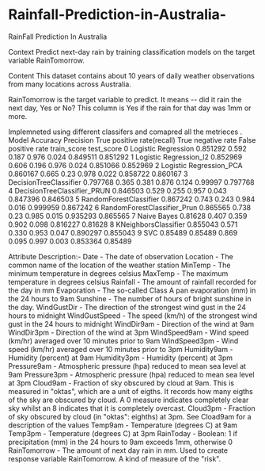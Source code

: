 # Rainfall-Prediction-in-Australia-
RainFall Prediction In Australia

Context
Predict next-day rain by training classification models on the target variable RainTomorrow.

Content
This dataset contains about 10 years of daily weather observations from many locations across Australia.

RainTomorrow is the target variable to predict. It means -- did it rain the next day, Yes or No? This column is Yes if the rain for that day was 1mm or more.

Implemneted using different classifers and comapred all the metrieces .
Model	Accuracy	Precision	True positive rate(recall)	True negative rate	False positive rate	train_score	test_score
0	Logistic Regression	0.851292	0.592	0.187	0.976	0.024	0.849511	0.851292
1	Logistic Regression_l2	0.852969	0.606	0.196	0.976	0.024	0.851066	0.852969
2	Logistic Regression_PCA	0.860167	0.665	0.23	0.978	0.022	0.858722	0.860167
3	DecisionTreeClassifier	0.797768	0.365	0.381	0.876	0.124	0.99997	0.797768
4	DecisionTreeClassifier_PRUN	0.846503	0.529	0.255	0.957	0.043	0.847396	0.846503
5	RandomForestClassifier	0.867242	0.743	0.243	0.984	0.016	0.999959	0.867242
6	RandomForestClassifier_Prun	0.865565	0.738	0.23	0.985	0.015	0.935293	0.865565
7	Naive Bayes	0.81628	0.407	0.359	0.902	0.098	0.816227	0.81628
8	KNeighborsClassifier	0.855043	0.571	0.330	0.953	0.047	0.890297	0.855043
9	SVC	0.85489	0.85489	0.869	0.095	0.997	0.003	0.853364	0.85489

Attribute Description:-
Date - The date of observation
Location - The common name of the location of the weather station
MinTemp - The minimum temperature in degrees celsius
MaxTemp - The maximum temperature in degrees celsius
Rainfall - The amount of rainfall recorded for the day in mm
Evaporation - The so-called Class A pan evaporation (mm) in the 24 hours to 9am
Sunshine - The number of hours of bright sunshine in the day.
WindGustDir - The direction of the strongest wind gust in the 24 hours to midnight
WindGustSpeed - The speed (km/h) of the strongest wind gust in the 24 hours to midnight
WindDir9am - Direction of the wind at 9am
WindDir3pm - Direction of the wind at 3pm
WindSpeed9am - Wind speed (km/hr) averaged over 10 minutes prior to 9am
WindSpeed3pm - Wind speed (km/hr) averaged over 10 minutes prior to 3pm
Humidity9am - Humidity (percent) at 9am
Humidity3pm - Humidity (percent) at 3pm
Pressure9am - Atmospheric pressure (hpa) reduced to mean sea level at 9am
Pressure3pm - Atmospheric pressure (hpa) reduced to mean sea level at 3pm
Cloud9am - Fraction of sky obscured by cloud at 9am. This is measured in "oktas", which are a unit of eigths. It records how many eigths of the sky are obscured by cloud. A 0 measure indicates completely clear sky whilst an 8 indicates that it is completely overcast.
Cloud3pm - Fraction of sky obscured by cloud (in "oktas": eighths) at 3pm. See Cload9am for a description of the values
Temp9am - Temperature (degrees C) at 9am
Temp3pm - Temperature (degrees C) at 3pm
RainToday - Boolean: 1 if precipitation (mm) in the 24 hours to 9am exceeds 1mm, otherwise 0
RainTomorrow - The amount of next day rain in mm. Used to create response variable RainTomorrow. A kind of measure of the "risk".
